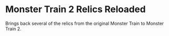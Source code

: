 # Monster Train 2 Relics Reloaded

Brings back several of the relics from the original Monster Train to Monster Train 2.